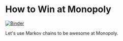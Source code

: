 # How to Win at Monopoly

[![Binder](http://mybinder.org/badge.svg)](http://mybinder.org:/repo/nelsonuhan/winmonopoly)

Let's use Markov chains to be awesome at Monopoly.
